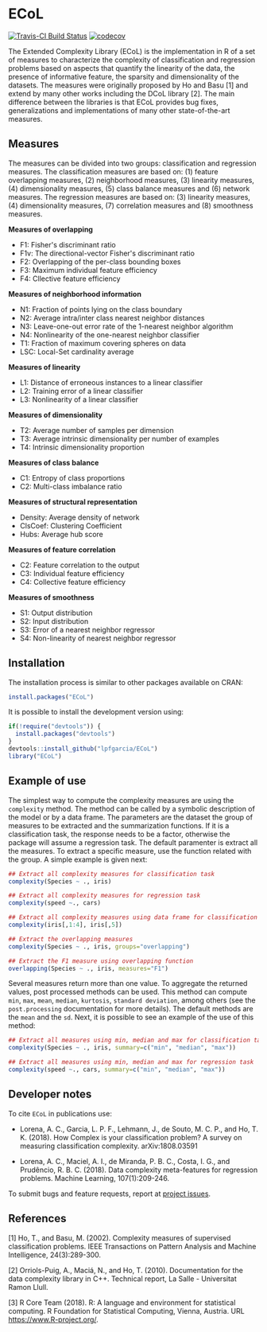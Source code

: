 # ECoL
[![Travis-CI Build Status](https://travis-ci.org/lpfgarcia/ECoL.svg?branch=master)](https://travis-ci.org/lpfgarcia/ECoL)
[![codecov](https://codecov.io/gh/lpfgarcia/ECoL/branch/master/graph/badge.svg)](https://codecov.io/gh/lpfgarcia/ECoL)

The Extended Complexity Library (ECoL) is the implementation in R of a set of measures to characterize the complexity of classification and regression problems based on aspects that quantify the linearity of the data, the presence of informative feature, the sparsity and dimensionality of the datasets. The measures were originally proposed by Ho and Basu [1] and extend by many other works including the DCoL library [2]. The main difference between the libraries is that ECoL provides bug fixes, generalizations and implementations of many other state-of-the-art measures.

## Measures

The measures can be divided into two groups: classification and regression measures. The classification measures are based on:  (1) feature overlapping measures, (2) neighborhood measures, (3) linearity measures, (4) dimensionality measures, (5) class balance measures and (6) network measures. The regression measures are based on: (3) linearity measures, (4) dimensionality measures, (7) correlation measures and (8) smoothness measures.

**Measures of overlapping** 

* F1: Fisher's discriminant ratio
* F1v: The directional-vector Fisher's discriminant ratio
* F2: Overlapping of the per-class bounding boxes
* F3: Maximum individual feature efficiency
* F4: Cllective feature efficiency

**Measures of neighborhood information** 

* N1: Fraction of points lying on the class boundary
* N2: Average intra/inter class nearest neighbor distances
* N3: Leave-one-out error rate of the 1-nearest neighbor algorithm
* N4: Nonlinearity of the one-nearest neighbor classifier
* T1: Fraction of maximum covering spheres on data
* LSC: Local-Set cardinality average

**Measures of linearity** 

* L1: Distance of erroneous instances to a linear classifier
* L2: Training error of a linear classifier
* L3: Nonlinearity of a linear classifier

**Measures of dimensionality**

* T2: Average number of samples per dimension
* T3: Average intrinsic dimensionality  per number of examples
* T4: Intrinsic dimensionality proportion

**Measures of class balance**

* C1: Entropy of class proportions
* C2: Multi-class imbalance ratio

**Measures of structural representation**

* Density: Average density of network
* ClsCoef: Clustering Coefficient
* Hubs: Average hub score

**Measures of feature correlation**

* C2: Feature correlation to the output
* C3: Individual feature efficiency
* C4: Collective feature efficiency

**Measures of smoothness**

* S1: Output distribution
* S2: Input distribution
* S3: Error of a nearest neighbor regressor
* S4: Non-linearity of nearest neighbor regressor

## Installation

The installation process is similar to other packages available on CRAN:

```r
install.packages("ECoL")
```

It is possible to install the development version using:

```r
if(!require("devtools")) {
  install.packages("devtools")
}
devtools::install_github("lpfgarcia/ECoL")
library("ECoL")
```

## Example of use

The simplest way to compute the complexity measures are using the `complexity` method. The method can be called by a symbolic description of the model or by a data frame. The parameters are the dataset the group of measures to be extracted and the summarization functions. If it is a classification task, the response needs to be a factor, otherwise the package will assume a regression task. The default paramenter is extract all the measures. To extract a specific measure, use the function related with the group. A simple example is given next:

```r
## Extract all complexity measures for classification task
complexity(Species ~ ., iris)

## Extract all complexity measures for regression task
complexity(speed ~., cars)

## Extract all complexity measures using data frame for classification task
complexity(iris[,1:4], iris[,5])

## Extract the overlapping measures
complexity(Species ~ ., iris, groups="overlapping")

## Extract the F1 measure using overlapping function
overlapping(Species ~ ., iris, measures="F1")
```
Several measures return more than one value. To aggregate the returned values, post processed methods can be used. This method can compute `min`, `max`, `mean`, `median`, `kurtosis`, `standard deviation`, among others (see the `post.processing` documentation for more details). The default methods are the `mean` and the `sd`. Next, it is possible to see an example of the use of this method:

```r
## Extract all measures using min, median and max for classification task
complexity(Species ~ ., iris, summary=c("min", "median", "max"))

## Extract all measures using min, median and max for regression task
complexity(speed ~., cars, summary=c("min", "median", "max"))

```

## Developer notes

To cite `ECoL` in publications use: 

* Lorena, A. C., Garcia, L. P. F., Lehmann, J., de Souto, M. C. P., and Ho, T. K. (2018). How Complex is your classification problem? A survey on measuring classification complexity. arXiv:1808.03591

* Lorena, A. C., Maciel, A. I., de Miranda, P. B. C., Costa, I. G., and Prudêncio, R. B. C. (2018). Data complexity meta-features for regression problems. Machine Learning, 107(1):209-246.

To submit bugs and feature requests, report at [project issues](https://github.com/lpfgarcia/ECoL/issues).

## References

[1] Ho, T., and Basu, M. (2002). Complexity measures of supervised classification problems. IEEE Transactions on Pattern Analysis and Machine Intelligence, 24(3):289-300.

[2] Orriols-Puig, A., Maciá, N., and Ho, T. (2010). Documentation for the data complexity library in C++. Technical report, La Salle - Universitat Ramon Llull.

[3] R Core Team (2018). R: A language and environment for statistical computing. R Foundation for Statistical Computing, Vienna, Austria. URL https://www.R-project.org/.
